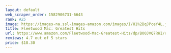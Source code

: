 ```yaml
---
layout: default 
﻿web_scraper_order: 1582906731-6643
rank: #25
image: https://images-na.ssl-images-amazon.com/images/I/81%2BqJPceY4L.jpg
title: Fleetwood Mac: Greatest Hits
url: https://www.amazon.com/Fleetwood-Mac-Greatest-Hits/dp/B00JVQ7RHI/ref=zg_mw_music_25?_encoding=UTF8&psc=1&refRID=W62ZJ4MEWNEZHB0GJJHX
reviews: 4.7 out of 5 stars
price: $18.30 
---
```

